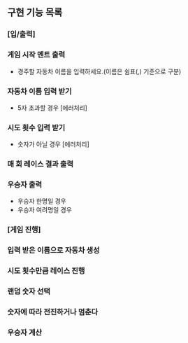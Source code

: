 ## 구현 기능 목록

### [입/출력]
### 게임 시작 멘트 출력
- 경주할 자동차 이름을 입력하세요.(이름은 쉼표(,) 기준으로 구분)
### 자동차 이름 입력 받기
- 5자 초과할 경우 [에러처리]
### 시도 횟수 입력 받기
- 숫자가 아닐 경우 [에러처리]
### 매 회 레이스 결과 출력
### 우승자 출력
- 우승자 한명일 경우
- 우승자 여려명일 경우

### [게임 진행]
### 입력 받은 이름으로 자동차 생성
### 시도 횟수만큼 레이스 진행
### 랜덤 숫자 선택
### 숫자에 따라 전진하거나 멈춘다
### 우승자 계산
